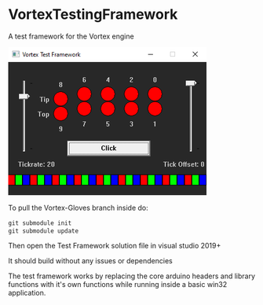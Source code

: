 # VortexTestingFramework
A test framework for the Vortex engine

![Screenshot](Screenshot.png?raw=true "Screenshot")

To pull the Vortex-Gloves branch inside do:
```
git submodule init
git submodule update
```

Then open the Test Framework solution file in visual studio 2019+

It should build without any issues or dependencies

The test framework works by replacing the core arduino headers and 
library functions with it's own functions while running inside a basic 
win32 application.
